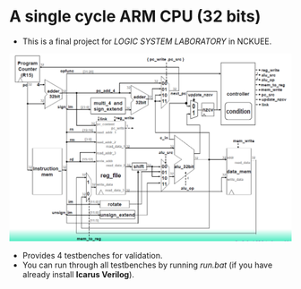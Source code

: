 # A single cycle ARM CPU (32 bits)
- This is a final project for *LOGIC SYSTEM LABORATORY* in NCKUEE.

![image](.\CPU_structure.png)

- Provides 4 testbenches for validation.
- You can run through all testbenches by running *run.bat* (if you have already install **Icarus Verilog**).